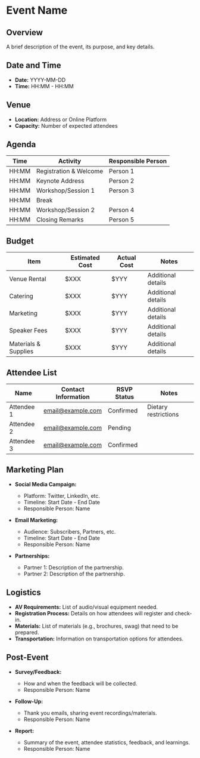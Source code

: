 # Event Name

## Overview
A brief description of the event, its purpose, and key details.

## Date and Time
- **Date:** YYYY-MM-DD
- **Time:** HH:MM - HH:MM

## Venue
- **Location:** Address or Online Platform
- **Capacity:** Number of expected attendees

## Agenda
| Time       | Activity                          | Responsible Person    |
|------------|-----------------------------------|-----------------------|
| HH:MM      | Registration & Welcome            | Person 1              |
| HH:MM      | Keynote Address                   | Person 2              |
| HH:MM      | Workshop/Session 1                | Person 3              |
| HH:MM      | Break                             |                        |
| HH:MM      | Workshop/Session 2                | Person 4              |
| HH:MM      | Closing Remarks                   | Person 5              |

## Budget
| Item                 | Estimated Cost | Actual Cost | Notes              |
|----------------------|----------------|-------------|--------------------|
| Venue Rental         | $XXX           | $YYY        | Additional details |
| Catering             | $XXX           | $YYY        | Additional details |
| Marketing            | $XXX           | $YYY        | Additional details |
| Speaker Fees         | $XXX           | $YYY        | Additional details |
| Materials & Supplies | $XXX           | $YYY        | Additional details |

## Attendee List
| Name                | Contact Information  | RSVP Status  | Notes              |
|---------------------|----------------------|--------------|--------------------|
| Attendee 1          | email@example.com     | Confirmed    | Dietary restrictions|
| Attendee 2          | email@example.com     | Pending      |                    |
| Attendee 3          | email@example.com     | Confirmed    |                    |

## Marketing Plan
- **Social Media Campaign:**
    - Platform: Twitter, LinkedIn, etc.
    - Timeline: Start Date - End Date
    - Responsible Person: Name

- **Email Marketing:**
    - Audience: Subscribers, Partners, etc.
    - Timeline: Start Date - End Date
    - Responsible Person: Name

- **Partnerships:**
    - Partner 1: Description of the partnership.
    - Partner 2: Description of the partnership.

## Logistics
- **AV Requirements:** List of audio/visual equipment needed.
- **Registration Process:** Details on how attendees will register and check-in.
- **Materials:** List of materials (e.g., brochures, swag) that need to be prepared.
- **Transportation:** Information on transportation options for attendees.

## Post-Event
- **Survey/Feedback:**
    - How and when the feedback will be collected.
    - Responsible Person: Name

- **Follow-Up:**
    - Thank you emails, sharing event recordings/materials.
    - Responsible Person: Name

- **Report:**
    - Summary of the event, attendee statistics, feedback, and learnings.
    - Responsible Person: Name
